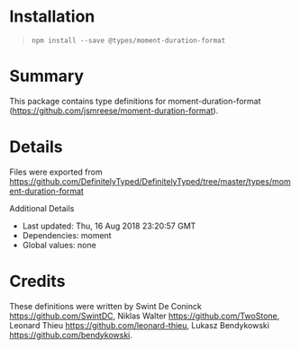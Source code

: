 # Installation
> `npm install --save @types/moment-duration-format`

# Summary
This package contains type definitions for moment-duration-format (https://github.com/jsmreese/moment-duration-format).

# Details
Files were exported from https://github.com/DefinitelyTyped/DefinitelyTyped/tree/master/types/moment-duration-format

Additional Details
 * Last updated: Thu, 16 Aug 2018 23:20:57 GMT
 * Dependencies: moment
 * Global values: none

# Credits
These definitions were written by Swint De Coninck <https://github.com/SwintDC>, Niklas Walter <https://github.com/TwoStone>, Leonard Thieu <https://github.com/leonard-thieu>, Lukasz Bendykowski <https://github.com/bendykowski>.
